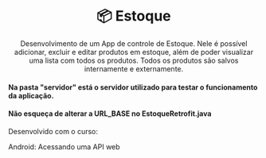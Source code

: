 <h1 align="center">📦 Estoque</h1>

<p align="center">Desenvolvimento de um App de controle de Estoque.  Nele é possível adicionar, excluir e editar produtos em estoque, além de poder visualizar uma lista com todos os produtos. Todos os produtos são salvos internamente e externamente.</p>

<h4>Na pasta "servidor" está o servidor utilizado para testar o funcionamento da aplicação.</h4>

<h4>Não esqueça de alterar a URL_BASE no EstoqueRetrofit.java</h4>

Desenvolvido com o curso:

Android: Acessando uma API web
